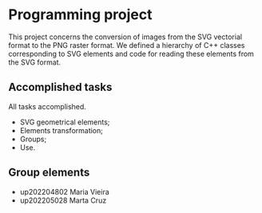 # Programming project

This project concerns the conversion of images from the SVG vectorial format to the PNG raster format. We defined a hierarchy of C++ classes corresponding to SVG elements and code for reading these elements from the SVG format.

## Accomplished tasks
All tasks accomplished.
- SVG geometrical elements;
- Elements transformation;
- Groups;
- Use.

## Group elements

- up202204802 Maria Vieira
- up202205028 Marta Cruz
